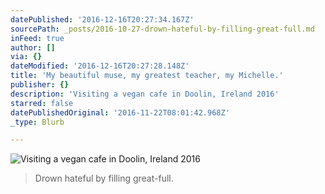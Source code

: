 ```yaml
---
datePublished: '2016-12-16T20:27:34.167Z'
sourcePath: _posts/2016-10-27-drown-hateful-by-filling-great-full.md
inFeed: true
author: []
via: {}
dateModified: '2016-12-16T20:27:28.148Z'
title: 'My beautiful muse, my greatest teacher, my Michelle.'
publisher: {}
description: 'Visiting a vegan cafe in Doolin, Ireland 2016'
starred: false
datePublishedOriginal: '2016-11-22T08:01:42.968Z'
_type: Blurb

---
```

![Visiting a vegan cafe in Doolin, Ireland 2016](https://the-grid-user-content.s3-us-west-2.amazonaws.com/206fd05d-eddf-479e-b36f-64009e9835f0.jpg)

> Drown hateful by filling great-full.